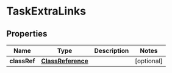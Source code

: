 # TaskExtraLinks

## Properties
| Name         | Type                                    | Description | Notes      |
|--------------|-----------------------------------------|-------------|------------|
| **classRef** | [**ClassReference**](ClassReference.md) |             | [optional] |
